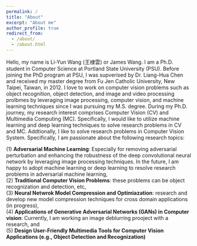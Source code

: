 ```yaml
---
permalink: /
title: "About"
excerpt: "About me"
author_profile: true
redirect_from: 
  - /about/
  - /about.html
---
```


Hello, my name is Li-Yun Wang (王棣雲) or James Wang. I am a Ph.D. student in Computer Science at Portland State University (PSU). Before joining the PhD program at PSU, I was supverised by Dr. Liang-Hua Chen and received my master degree from Fu Jen Catholic University, New Taipei, Taiwan, in 2012. I love to work on computer vision problems such as object recognition, object detection, and image and video processing prolbmes by leveraging image processing, computer vision, and machine learning techniques since I was pursuing my M.S. degree. During my Ph.D. journey, my research interest comprises Computer Vision (CV) and Multimedia Computing (MC). Specifically, I would like to utilize machine learning and deep learning techniques to solve research problems in CV and MC. Addtionally, I like to solve research problems in Computer Vision System. Specifically, I am passionate about the following research topics: <br/>

(1) **Adversarial Machine Learning**: Especially for removing adversarial perturbation and enhancing the robustness of the deep convolutional neural network by leveraging image processing techniques. In the future, I am happy to adopt machine learning or deep learning to resolve research problems in adversarial machine learning, <br/>
(2) **Traditional Computer Vision Problems**: these problems can be object recognization and detection, etc, <br/>
(3) **Neural Netwrok Model Compression and Optimiazation**: research and develop new model compression techniques for cross domain applications (in progress), <br/>
(4) **Applications of Generative Adversarial Networks (GANs) in Computer vision**: Currently, I am working an image deblurring prooject with a research, and <br/>
(5) **Design User-Friendly Multimedia Tools for Computer Vision Applications (e.g., Object Detection and Recognization)** <br/>
